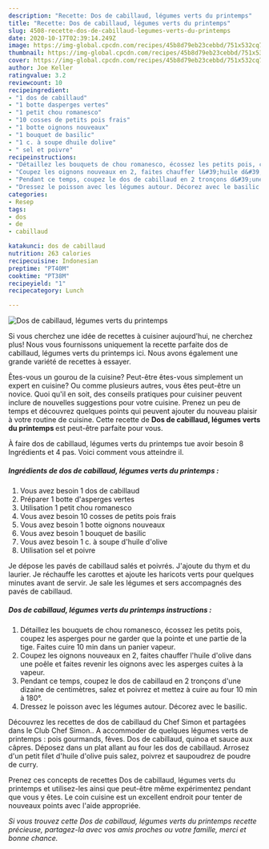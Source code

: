 ```yaml
---
description: "Recette: Dos de cabillaud, légumes verts du printemps"
title: "Recette: Dos de cabillaud, légumes verts du printemps"
slug: 4508-recette-dos-de-cabillaud-legumes-verts-du-printemps
date: 2020-10-17T02:39:14.249Z
image: https://img-global.cpcdn.com/recipes/45b8d79eb23cebbd/751x532cq70/dos-de-cabillaud-legumes-verts-du-printemps-photo-principale-de-la-recette.jpg
thumbnail: https://img-global.cpcdn.com/recipes/45b8d79eb23cebbd/751x532cq70/dos-de-cabillaud-legumes-verts-du-printemps-photo-principale-de-la-recette.jpg
cover: https://img-global.cpcdn.com/recipes/45b8d79eb23cebbd/751x532cq70/dos-de-cabillaud-legumes-verts-du-printemps-photo-principale-de-la-recette.jpg
author: Joe Keller
ratingvalue: 3.2
reviewcount: 10
recipeingredient:
- "1 dos de cabillaud"
- "1 botte dasperges vertes"
- "1 petit chou romanesco"
- "10 cosses de petits pois frais"
- "1 botte oignons nouveaux"
- "1 bouquet de basilic"
- "1 c. à soupe dhuile dolive"
- " sel et poivre"
recipeinstructions:
- "Détaillez les bouquets de chou romanesco, écossez les petits pois, coupez les asperges pour ne garder que la pointe et une partie de la tige. Faites cuire 10 min dans un panier vapeur."
- "Coupez les oignons nouveaux en 2, faites chauffer l&#39;huile d&#39;olive dans une poêle et faites revenir les oignons avec les asperges cuites à la vapeur."
- "Pendant ce temps, coupez le dos de cabillaud en 2 tronçons d&#39;une dizaine de centimètres, salez et poivrez et mettez à cuire au four 10 min à 180°."
- "Dressez le poisson avec les légumes autour. Décorez avec le basilic."
categories:
- Resep
tags:
- dos
- de
- cabillaud

katakunci: dos de cabillaud 
nutrition: 263 calories
recipecuisine: Indonesian
preptime: "PT40M"
cooktime: "PT38M"
recipeyield: "1"
recipecategory: Lunch

---
```



![Dos de cabillaud, légumes verts du printemps](https://img-global.cpcdn.com/recipes/45b8d79eb23cebbd/751x532cq70/dos-de-cabillaud-legumes-verts-du-printemps-photo-principale-de-la-recette.jpg)

Si vous cherchez une idée de recettes à cuisiner aujourd'hui, ne cherchez plus! Nous vous fournissons uniquement la recette parfaite dos de cabillaud, légumes verts du printemps ici. Nous avons également une grande variété de recettes à essayer.

Êtes-vous un gourou de la cuisine? Peut-être êtes-vous simplement un expert en cuisine? Ou comme plusieurs autres, vous êtes peut-être un novice. Quoi qu'il en soit, des conseils pratiques pour cuisiner peuvent inclure de nouvelles suggestions pour votre cuisine. Prenez un peu de temps et découvrez quelques points qui peuvent ajouter du nouveau plaisir à votre routine de cuisine. Cette recette de <strong> Dos de cabillaud, légumes verts du printemps </strong> est peut-être parfaite pour vous.

<!--inarticleads1-->

À faire dos de cabillaud, légumes verts du printemps tue avoir besoin 8 Ingrédients et 4 pas. Voici comment vous atteindre il.

##### Ingrédients de dos de cabillaud, légumes verts du printemps :

1. Vous avez besoin 1 dos de cabillaud
1. Préparer 1 botte d&#39;asperges vertes
1. Utilisation 1 petit chou romanesco
1. Vous avez besoin 10 cosses de petits pois frais
1. Vous avez besoin 1 botte oignons nouveaux
1. Vous avez besoin 1 bouquet de basilic
1. Vous avez besoin 1 c. à soupe d&#39;huile d&#39;olive
1. Utilisation  sel et poivre


Je dépose les pavés de cabillaud salés et poivrés. J&#39;ajoute du thym et du laurier. Je réchauffe les carottes et ajoute les haricots verts pour quelques minutes avant de servir. Je sale les légumes et sers accompagnés des pavés de cabillaud. 

<!--inarticleads2-->

##### Dos de cabillaud, légumes verts du printemps instructions :

1. Détaillez les bouquets de chou romanesco, écossez les petits pois, coupez les asperges pour ne garder que la pointe et une partie de la tige. Faites cuire 10 min dans un panier vapeur.
1. Coupez les oignons nouveaux en 2, faites chauffer l&#39;huile d&#39;olive dans une poêle et faites revenir les oignons avec les asperges cuites à la vapeur.
1. Pendant ce temps, coupez le dos de cabillaud en 2 tronçons d&#39;une dizaine de centimètres, salez et poivrez et mettez à cuire au four 10 min à 180°.
1. Dressez le poisson avec les légumes autour. Décorez avec le basilic.


Découvrez les recettes de dos de cabillaud du Chef Simon et partagées dans le Club Chef Simon.. A accommoder de quelques légumes verts de printemps : pois gourmands, fèves. Dos de cabillaud, quinoa et sauce aux câpres. Déposez dans un plat allant au four les dos de cabillaud. Arrosez d&#39;un petit filet d&#39;huile d&#39;olive puis salez, poivrez et saupoudrez de poudre de curry. 

<!--inarticleads1-->

<p>
Prenez ces concepts de recettes Dos de cabillaud, légumes verts du printemps et utilisez-les ainsi que peut-être même expérimentez pendant que vous y êtes. Le coin cuisine est un excellent endroit pour tenter de nouveaux points avec l'aide appropriée.
</p>

<p>
<i>Si vous trouvez cette Dos de cabillaud, légumes verts du printemps recette précieuse, partagez-la avec vos amis proches ou votre famille, merci et bonne chance.</i>
</p>
